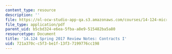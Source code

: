 ```yaml
---
content_type: resource
description: ''
file: https://ol-ocw-studio-app-qa.s3.amazonaws.com/courses/14-124-microeconomic-theory-iv-spring-2017/721a370cc5f3be1f13f37199776cc198_MIT14_124S17_ReviewNotes.pdf
file_type: application/pdf
parent_uid: b5cbd324-e6ea-5fba-a8e9-515482ba5a80
resourcetype: Document
title: '14.124 Spring 2017 Review Notes: Contracts I'
uid: 721a370c-c5f3-be1f-13f3-7199776cc198
---
```

